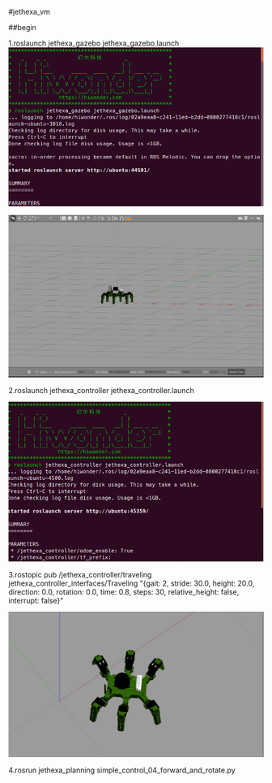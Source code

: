 #jethexa_vm

##begin

1.roslaunch jethexa_gazebo jethexa_gazebo.launch  
![image](picture/gazebo.png)  

![image](picture/gazebo_sm.png)  

2.roslaunch jethexa_controller jethexa_controller.launch  

![image](picture/roslaunch_controller.png)  

3.rostopic pub /jethexa_controller/traveling jethexa_controller_interfaces/Traveling "{gait: 2, stride: 30.0, height: 20.0, direction: 0.0, rotation: 0.0, time: 0.8, steps: 30,
  relative_height: false, interrupt: false}"  

![image](picture/sm_in_gazebo.png)  


4.rosrun jethexa_planning simple_control_04_forward_and_rotate.py

